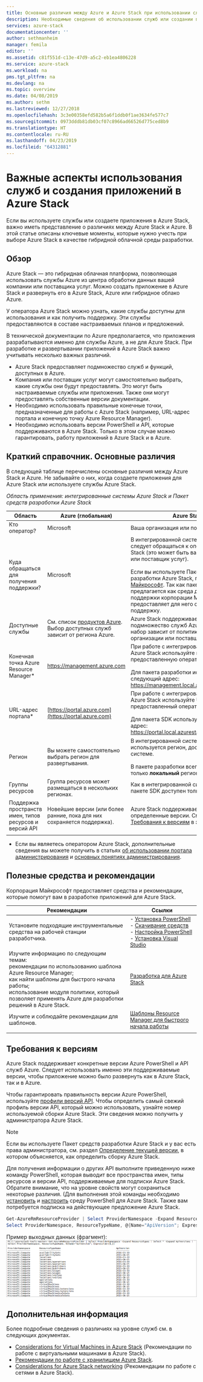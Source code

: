 ```yaml
---
title: Основные различия между Azure и Azure Stack при использовании служб и создании приложений | Документация Майкрософт
description: Необходимые сведения об использовании служб или создании приложений для Azure Stack.
services: azure-stack
documentationcenter: ''
author: sethmanheim
manager: femila
editor: ''
ms.assetid: c81f551d-c13e-47d9-a5c2-eb1ea4806228
ms.service: azure-stack
ms.workload: na
pms.tgt_pltfrm: na
ms.devlang: na
ms.topic: overview
ms.date: 04/08/2019
ms.author: sethm
ms.lastreviewed: 12/27/2018
ms.openlocfilehash: 3c3e00358efd582b5a6f1ddb0f1ae3634fe577c7
ms.sourcegitcommit: 0973dddb81db03cf07c8966ad66526d775ced8b9
ms.translationtype: HT
ms.contentlocale: ru-RU
ms.lasthandoff: 04/23/2019
ms.locfileid: "64312881"
---
```

# <a name="key-considerations-using-services-or-building-apps-for-azure-stack"></a>Важные аспекты использования служб и создания приложений в Azure Stack

Если вы используете службы или создаете приложения в Azure Stack, важно иметь представление о различиях между Azure Stack и Azure. В этой статье описаны ключевые моменты, которые нужно учесть при выборе Azure Stack в качестве гибридной облачной среды разработки.

## <a name="overview"></a>Обзор

Azure Stack ― это гибридная облачная платформа, позволяющая использовать службы Azure из центра обработки данных вашей компании или поставщика услуг. Можно создать приложение в Azure Stack и развернуть его в Azure Stack, Azure или гибридное облако Azure.

У оператора Azure Stack можно узнать, какие службы доступны для использования и как получить поддержку. Эти службы предоставляются в составе настраиваемых планов и предложений.

В технической документации по Azure предполагается, что приложения разрабатываются именно для службы Azure, а не для Azure Stack. При разработке и развертывании приложений в Azure Stack важно учитывать несколько важных различий.

* Azure Stack предоставляет подмножество служб и функций, доступных в Azure.
* Компания или поставщик услуг могут самостоятельно выбрать, какие службы они будут предоставлять. Это могут быть настраиваемые службы или приложения. Также они могут предоставлять собственные версии документации.
* Необходимо использовать правильные конечные точки, предназначенные для работы с Azure Stack (например, URL-адрес портала и конечную точку Azure Resource Manager).
* Необходимо использовать версии PowerShell и API, которые поддерживаются в Azure Stack. Только в этом случае можно гарантировать, работу приложений в Azure Stack и в Azure.

## <a name="cheat-sheet-high-level-differences"></a>Краткий справочник. Основные различия

В следующей таблице перечислены основные различия между Azure Stack и Azure. Не забывайте о них, когда создаете приложения для Azure Stack или используете службы Azure Stack.

*Область применения: интегрированные системы Azure Stack и Пакет средств разработки Azure Stack*

| Область | Azure (глобальная) | Azure Stack |
| -------- | ------------- | ----------|
| Кто оператор? | Microsoft | Ваша организация или поставщик услуг.|
| Куда обращаться для получения поддержки? | Microsoft | В интегрированной системе за поддержкой следует обращаться к оператору Azure Stack (это может быть ваша организация или поставщик услуг).<br><br>Если вы используете Пакет средств разработки Azure Stack, посетите [форумы Майкрософт](https://social.msdn.microsoft.com/Forums/home?forum=azurestack). Так как пакет разработки предлагается как среда для оценки, служба поддержки корпорации Майкрософт не предоставляет для него официальную поддержку.
| Доступные службы | См. список [продуктов Azure](https://azure.microsoft.com/services/?b=17.04b). Выбор доступных служб зависит от региона Azure. | Azure Stack поддерживает некоторое подмножество служб Azure. Конкретный набор зависит от политики вашей организации или поставщика услуг.
| Конечная точка Azure Resource Manager* | https://management.azure.com | При работе с интегрированной системой Azure Stack используйте конечную точку, предоставленную оператором Azure Stack.<br><br>Для пакета разработки используйте следующий адрес: https://management.local.azurestack.external.
| URL-адрес портала* | [https://portal.azure.com](https://portal.azure.com) | При работе с интегрированной системой Azure Stack используйте URL-адрес, предоставленный оператором Azure Stack.<br><br>Для пакета SDK используйте следующий адрес: https://portal.local.azurestack.external.
| Регион | Вы можете самостоятельно выбрать регион для развертывания. | В интегрированной системе Azure Stack используется регион, доступный в этой системе.<br><br>В пакете разработки всегда используется только **локальный** регион.
| Группы ресурсов | Группа ресурсов может размещаться в нескольких регионах. | Как в интегрированной системе, так и в пакете SDK доступен только один регион.
|Поддержка пространств имен, типов ресурсов и версий API | Новейшие версии (или более ранние, пока для них сохраняется поддержка). | Azure Stack поддерживает только определенные версии. См. также раздел [Требования к версиям](#version-requirements) в этой статье.
| | |

* Если вы являетесь оператором Azure Stack, дополнительные сведения вы можете получить в статьях [об использовании портала администрирования](../operator/azure-stack-manage-portals.md) и [основных понятиях администрирования](../operator/azure-stack-manage-basics.md).

## <a name="helpful-tools-and-best-practices"></a>Полезные средства и рекомендации

Корпорация Майкрософт предоставляет средства и рекомендации, которые помогут вам в разработке приложений для Azure Stack.

| Рекомендации | Ссылки |
| -------- | ------------- |
| Установите подходящие инструментальные средства на рабочей станции разработчика. | - [Установка PowerShell](../operator/azure-stack-powershell-install.md)<br>- [Скачивание средств](../operator/azure-stack-powershell-download.md)<br>- [Настройка PowerShell](azure-stack-powershell-configure-user.md)<br>- [Установка Visual Studio](azure-stack-install-visual-studio.md) 
| Изучите информацию по следующим темам:<br>рекомендации по использованию шаблона Azure Resource Manager;<br>как найти шаблоны для быстрого начала работы;<br>использование модуля политики, который позволяет применять Azure для разработки решений в Azure Stack. | [Разработка для Azure Stack](azure-stack-developer.md) | 
| Изучите и соблюдайте рекомендации для шаблонов. | [Шаблоны Resource Manager для быстрого начала работы](https://github.com/Azure/azure-quickstart-templates/blob/master/1-CONTRIBUTION-GUIDE/best-practices.md#best-practices)
| | |

## <a name="version-requirements"></a>Требования к версиям

Azure Stack поддерживает конкретные версии Azure PowerShell и API служб Azure. Следует использовать именно эти поддерживаемые версии, чтобы приложение можно было развернуть как в Azure Stack, так и в Azure.

Чтобы гарантировать правильность версии Azure PowerShell, используйте [профили версий API](azure-stack-version-profiles.md). Чтобы определить самый свежий профиль версии API, который можно использовать, узнайте номер используемой сборки Azure Stack. Эти сведения можно получить у администратора Azure Stack.

> [!NOTE]
> Если вы используете Пакет средств разработки Azure Stack и у вас есть права администратора, см. раздел [Определение текущей версии](../operator/azure-stack-updates.md#determine-the-current-version), в котором объясняется, как определить сборку Azure Stack.

Для получения информации о других API выполните приведенную ниже команду PowerShell, которая выводит все пространства имен, типы ресурсов и версии API, поддерживаемые для подписки Azure Stack. Обратите внимание, что на уровне свойств могут сохраниться некоторые различия. (Для выполнения этой команды необходимо [установить](../operator/azure-stack-powershell-install.md) и [настроить](azure-stack-powershell-configure-user.md) среду PowerShell для Azure Stack. Также вам потребуется подписка на действующее предложение Azure Stack.

```powershell
Get-AzureRmResourceProvider | Select ProviderNamespace -Expand ResourceTypes | Select * -Expand ApiVersions | `
Select ProviderNamespace, ResourceTypeName, @{Name="ApiVersion"; Expression={$_}} 
```

Пример выходных данных (фрагмент): ![Пример выходных данных командлета Get-AzureRmResourceProvider](media/azure-stack-considerations/image1.png)

## <a name="next-steps"></a>Дополнительная информация

Более подробные сведения о различиях на уровне служб см. в следующих документах.

* [Considerations for Virtual Machines in Azure Stack](azure-stack-vm-considerations.md) (Рекомендации по работе с виртуальными машинами в Azure Stack).
* [Рекомендации по работе с хранилищем Azure Stack](azure-stack-acs-differences.md).
* [Considerations for Azure Stack networking](azure-stack-network-differences.md) (Рекомендации по работе с сетями в Azure Stack).
